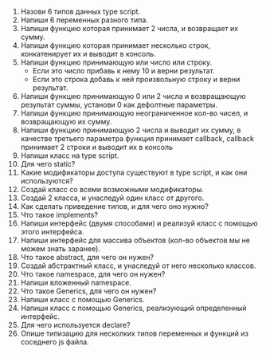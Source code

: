 1. Назови 6 типов данных type script.
2. Напиши 6 переменных разного типа.
3. Напиши функцию которая принимает 2 числа, и возвращает их сумму.
4. Напиши функцию которая принимает несколько строк, конкатенирует их и выводит в консоль.
5. Напиши функцию принимающую или число или строку. 
	- Если это число прибавь к нему 10 и верни результат.
	- Если это строка добавь к ней произвольную строку и верни результат.
6. Напиши функцию принимающую 0 или 2 числа и возвращающую результат суммы, установи 0 как дефолтные параметры.
8. Напиши функцию принимающую неограниченное кол-во чисел, и возвращающую их сумму.
9. Напиши функцию принимающую 2 числа и выводит их сумму, в качестве третьего параметра функция принимает callback, callback принимает 2 строки и выводит их в консоль
10. Напиши класс на type script.
11. Для чего static?
12. Какие модификаторы доступа существуют в type script, и как они используются?
13. Создай класс со всеми возможными модификаторы.
14. Создай 2 класса, и унаследуй один класс от другого.
15. Как сделать приведение типов, и для чего оно нужно?
16. Что такое implements?
17. Напиши интерфейс (двумя способами) и реализуй класс с помощью этого интерфейса.
18. Напиши интерфейс для массива объектов (кол-во объектов мы не можем знать заранее).
19. Что такое abstract, для чего он нужен?
20. Создай абстрактный класс, и унаследуй от него несколько классов.
21. Что такое namespace, для чего он нужен?
22. Напиши вложенный namespace.
23. Что такое Generics, для чего он нужен?
24. Напиши класс с помощью Generics.
25. Напиши класс с помощью Generics, реализующий определенный интерфейс.
26. Для чего используется declare?
27. Опише типизацию для несколких типов переменных и функций из соседнего js файла.
